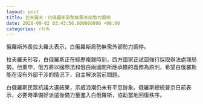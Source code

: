 ```yaml
---
layout: post
title: 拉夫羅夫：白俄羅斯局勢無需外部勢力調停
date: 2020-09-02 03:43:56.000000000 +08:00
categories: rthk
---
```


俄羅斯外長拉夫羅夫表示，白俄羅斯局勢無需外部勢力調停。

拉夫羅夫形容，白俄羅斯正在經歷複雜時刻，西方國家正試圖強行採取辦法處理局勢。他重申，俄方將以國際法和俄白兩國間所應承擔的義務為原則，希望白俄羅斯能在沒有外部干涉的情況下，自主解決當前問題。

白俄羅斯民眾抗議大選結果，示威浪潮仍未有平息跡象。俄羅斯總統普京日前表示，必要時準備好派遣後備力量進入白俄羅斯，協助當地回復秩序。
